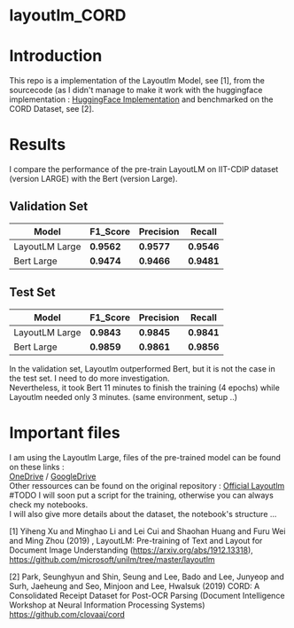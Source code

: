 # layoutlm_CORD

# Introduction
This repo is a implementation of the Layoutlm Model, see [1], from the sourcecode (as I didn't manage to make it work with the
huggingface implementation : [HuggingFace Implementation](https://huggingface.co/transformers/model_doc/layoutlm.html) and benchmarked on the CORD Dataset,
see [2].

# Results
I compare the performance of the pre-train LayoutLM on IIT-CDIP dataset (version LARGE)  with the  Bert (version Large).

## Validation Set
Model | F1_Score | Precision | Recall
--- | --- | --- | --- |
LayoutLM Large| **0.9562** |  **0.9577** |  **0.9546** | 
Bert Large | **0.9474** |  **0.9466** |  **0.9481** | 

## Test Set
Model | F1_Score | Precision | Recall
--- | --- | --- | --- |
LayoutLM Large| **0.9843** |  **0.9845** |  **0.9841** | 
Bert Large | **0.9859** |  **0.9861** |  **0.9856** | 

In the validation set, Layoutlm outperformed Bert, but it is not the case in the test set. I need to do more
investigation. \
Nevertheless, it took Bert 11 minutes to finish the training (4 epochs) while Layoutlm needed only 3 minutes.
(same environment, setup ..)

# Important files
I am using the Layoutlm Large, files of the pre-trained model can be found on these links : \
[OneDrive](https://1drv.ms/u/s!ApPZx_TWwibInSy2nj7YabBsTWNa?e=p4LQo1) /
[GoogleDrive](https://drive.google.com/open?id=1tatUuWVuNUxsP02smZCbB5NspyGo7g2g) \
Other ressources can be found on the original repository : [Official Layoutlm](https://github.com/microsoft/unilm/tree/master/layoutlm)
#TODO
I will soon put a script for the training, otherwise you can always check my notebooks. \
I will also give more details about the dataset, the notebook's structure ...
 

[1] Yiheng Xu and Minghao Li and Lei Cui and Shaohan Huang and Furu Wei and Ming Zhou (2019) ,
    LayoutLM: Pre-training of Text and Layout for Document Image Understanding (https://arxiv.org/abs/1912.13318),
    https://github.com/microsoft/unilm/tree/master/layoutlm
    
[2] Park, Seunghyun and Shin, Seung and Lee, Bado and Lee, Junyeop and Surh, Jaeheung and Seo, Minjoon and Lee, Hwalsuk (2019)
    CORD: A Consolidated Receipt Dataset for Post-OCR Parsing (Document Intelligence Workshop at Neural Information Processing Systems)
    https://github.com/clovaai/cord